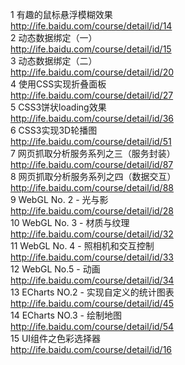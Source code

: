 1 有趣的鼠标悬浮模糊效果<br>
http://ife.baidu.com/course/detail/id/14<br>
2 动态数据绑定（一）<br>
http://ife.baidu.com/course/detail/id/15<br>
3 动态数据绑定（二）<br>
http://ife.baidu.com/course/detail/id/20<br>
4 使用CSS实现折叠面板<br>
http://ife.baidu.com/course/detail/id/27<br>
5 CSS3饼状loading效果<br>
http://ife.baidu.com/course/detail/id/36<br>
6 CSS3实现3D轮播图<br>
http://ife.baidu.com/course/detail/id/51<br>
7 网页抓取分析服务系列之三（服务封装）<br>
http://ife.baidu.com/course/detail/id/87<br>
8 网页抓取分析服务系列之四（数据交互）<br>
http://ife.baidu.com/course/detail/id/88<br>
9 WebGL No. 2 - 光与影<br>
http://ife.baidu.com/course/detail/id/28<br>
10 WebGL No. 3 - 材质与纹理<br>
http://ife.baidu.com/course/detail/id/32<br>
11 WebGL No. 4 - 照相机和交互控制<br>
http://ife.baidu.com/course/detail/id/33<br>
12 WebGL No.5 - 动画<br>
http://ife.baidu.com/course/detail/id/34<br>
13 ECharts NO.2 - 实现自定义的统计图表<br>
http://ife.baidu.com/course/detail/id/45<br>
14 ECharts NO.3 - 绘制地图<br>
http://ife.baidu.com/course/detail/id/54<br>
15 UI组件之色彩选择器<br>
http://ife.baidu.com/course/detail/id/16<br>
